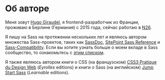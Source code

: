 
# Об авторе

Меня зовут [Hugo Giraudel](https://hugogiraudel.com), я frontend-разработчик из Франции, проживаю в Берлине (Германия) с 2015 года, сейчас работаю в [N26](https://n26.com).

Я пишу на Sass на протяжении нескольких лет и являюсь автором множества Sass-проектов, таких как [SassDoc](http://sassdoc.com), [SitePoint Sass Reference](https://sitepoint.com/sass-reference/) и [Sass-Compatibility](https://hugogiraudel.github.io/sass-compatibility/). Если вы хотите узнать больше о моем вкладе в Sass сообщество, то ознакомьтесь с [этим списком](https://github.com/HugoGiraudel/awesome-sass).

Я также являюсь автором книги о CSS (на французском) [CSS3 Pratique du Design Web](https://www.eyrolles.com/Informatique/Livre/css3-9782212678963/) (*Eyrolles* editions) и книги о Sass (на английском) [Jump Start Sass](https://learnable.com/books/jump-start-sass) (*Learnable* editions).
